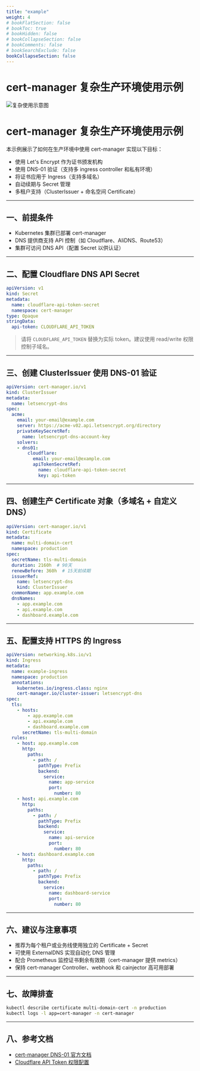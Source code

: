 ```yaml
---
title: "example"
weight: 4
# bookFlatSection: false
# bookToc: true
# bookHidden: false
# bookCollapseSection: false
# bookComments: false
# bookSearchExclude: false
bookCollapseSection: false
---
```


# cert-manager 复杂生产环境使用示例

![复杂使用示意图](https://cert-manager.io/docs/images/cert-manager-overview.svg)

# cert-manager 复杂生产环境使用示例

本示例展示了如何在生产环境中使用 cert-manager 实现以下目标：

- 使用 Let's Encrypt 作为证书颁发机构
- 使用 DNS-01 验证（支持多 ingress controller 和私有环境）
- 将证书应用于 Ingress（支持多域名）
- 自动续期与 Secret 管理
- 多租户支持（ClusterIssuer + 命名空间 Certificate）

---

## 一、前提条件

- Kubernetes 集群已部署 cert-manager
- DNS 提供商支持 API 控制（如 Cloudflare、AliDNS、Route53）
- 集群可访问 DNS API（配置 Secret 以供认证）

---

## 二、配置 Cloudflare DNS API Secret

```yaml
apiVersion: v1
kind: Secret
metadata:
  name: cloudflare-api-token-secret
  namespace: cert-manager
type: Opaque
stringData:
  api-token: CLOUDFLARE_API_TOKEN
```

> 请将 `CLOUDFLARE_API_TOKEN` 替换为实际 token。建议使用 read/write 权限控制子域名。

---

## 三、创建 ClusterIssuer 使用 DNS-01 验证

```yaml
apiVersion: cert-manager.io/v1
kind: ClusterIssuer
metadata:
  name: letsencrypt-dns
spec:
  acme:
    email: your-email@example.com
    server: https://acme-v02.api.letsencrypt.org/directory
    privateKeySecretRef:
      name: letsencrypt-dns-account-key
    solvers:
    - dns01:
        cloudflare:
          email: your-email@example.com
          apiTokenSecretRef:
            name: cloudflare-api-token-secret
            key: api-token
```

---

## 四、创建生产 Certificate 对象（多域名 + 自定义 DNS）

```yaml
apiVersion: cert-manager.io/v1
kind: Certificate
metadata:
  name: multi-domain-cert
  namespace: production
spec:
  secretName: tls-multi-domain
  duration: 2160h  # 90天
  renewBefore: 360h  # 15天前续期
  issuerRef:
    name: letsencrypt-dns
    kind: ClusterIssuer
  commonName: app.example.com
  dnsNames:
    - app.example.com
    - api.example.com
    - dashboard.example.com
```

---

## 五、配置支持 HTTPS 的 Ingress

```yaml
apiVersion: networking.k8s.io/v1
kind: Ingress
metadata:
  name: example-ingress
  namespace: production
  annotations:
    kubernetes.io/ingress.class: nginx
    cert-manager.io/cluster-issuer: letsencrypt-dns
spec:
  tls:
    - hosts:
        - app.example.com
        - api.example.com
        - dashboard.example.com
      secretName: tls-multi-domain
  rules:
    - host: app.example.com
      http:
        paths:
          - path: /
            pathType: Prefix
            backend:
              service:
                name: app-service
                port:
                  number: 80
    - host: api.example.com
      http:
        paths:
          - path: /
            pathType: Prefix
            backend:
              service:
                name: api-service
                port:
                  number: 80
    - host: dashboard.example.com
      http:
        paths:
          - path: /
            pathType: Prefix
            backend:
              service:
                name: dashboard-service
                port:
                  number: 80
```

---

## 六、建议与注意事项

- 推荐为每个租户或业务线使用独立的 Certificate + Secret
- 可使用 ExternalDNS 实现自动化 DNS 管理
- 配合 Prometheus 监控证书剩余有效期（cert-manager 提供 metrics）
- 保持 cert-manager Controller、webhook 和 cainjector 高可用部署

---

## 七、故障排查

```bash
kubectl describe certificate multi-domain-cert -n production
kubectl logs -l app=cert-manager -n cert-manager
```

---

## 八、参考文档

- [cert-manager DNS-01 官方文档](https://cert-manager.io/docs/configuration/acme/dns01/)
- [Cloudflare API Token 权限配置](https://developers.cloudflare.com/api/tokens/create/)
